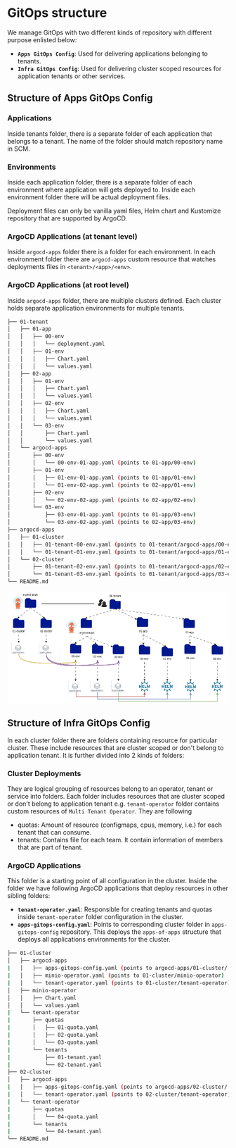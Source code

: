 # GitOps structure

We manage GitOps with two different kinds of repository with different purpose enlisted below:

- **`Apps GitOps Config`**: Used for delivering applications belonging to tenants.
- **`Infra GitOps Config`**: Used for delivering cluster scoped resources for application tenants or other services.

## Structure of Apps GitOps Config

### Applications

Inside tenants folder, there is a separate folder of each application that belongs to a tenant. The name of the folder should match repository name in SCM.

### Environments

Inside each application folder, there is a separate folder of each environment where application will gets deployed to. Inside each environment folder there will be actual deployment files.

Deployment files can only be vanilla yaml files, Helm chart and Kustomize repository that are supported by ArgoCD.

### ArgoCD Applications (at tenant level)

Inside `argocd-apps` folder there is a folder for each environment. In each environment folder there are `argocd-apps` custom resource that watches deployments files in ```<tenant>/<app>/<env>```.

### ArgoCD Applications (at root level)

Inside `argocd-apps` folder, there are multiple clusters defined. Each cluster holds separate application environments for multiple tenants.

```sh
├── 01-tenant
│   ├── 01-app
│   │   ├── 00-env
│   │   │   └── deployment.yaml
│   │   ├── 01-env
│   │   │   ├── Chart.yaml
│   │   │   └── values.yaml
│   ├── 02-app
│   │   ├── 01-env
│   │   │   ├── Chart.yaml
│   │   │   └── values.yaml
│   │   ├── 02-env
│   │   │   ├── Chart.yaml
│   │   │   └── values.yaml
│   │   └── 03-env
│   │       ├── Chart.yaml
│   │       └── values.yaml
│   └── argocd-apps
│       ├── 00-env
│       │   └── 00-env-01-app.yaml (points to 01-app/00-env)
│       ├── 01-env
│       │   ├── 01-env-01-app.yaml (points to 01-app/01-env)
│       │   └── 01-env-02-app.yaml (points to 02-app/01-env)
│       ├── 02-env
│       │   └── 02-env-02-app.yaml (points to 02-app/02-env)
│       └── 03-env
│           ├── 03-env-01-app.yaml (points to 01-app/03-env)
│           └── 03-env-02-app.yaml (points to 02-app/03-env)
├── argocd-apps
│   ├── 01-cluster
│   │   ├── 01-tenant-00-env.yaml (points to 01-tenant/argocd-apps/00-env)
│   │   └── 01-tenant-01-env.yaml (points to 01-tenant/argocd-apps/01-env)
│   └── 02-cluster
│       ├── 01-tenant-02-env.yaml (points to 01-tenant/argocd-apps/02-env)
│       └── 01-tenant-03-env.yaml (points to 01-tenant/argocd-apps/03-env)
└── README.md
```

![`Apps-gitops-structure`](images/apps-gitops-config-structure.png)

## Structure of Infra GitOps Config

In each cluster folder there are folders containing resource for particular cluster. These include resources that are cluster scoped or don't belong to application tenant. It is further divided into 2 kinds of folders:

### Cluster Deployments

They are logical grouping of resources belong to an operator, tenant or service into folders. Each folder includes resources that are cluster scoped or don't belong to application tenant e.g. `tenant-operator` folder contains custom resources of ```Multi Tenant Operator```. They are following

- quotas: Amount of resource (configmaps, cpus, memory, i.e.) for each tenant that can consume.
- tenants: Contains file for each team. It contain information of members that are part of tenant.

### ArgoCD Applications

This folder is a starting point of all configuration in the cluster. Inside the folder we have following ArgoCD applications that deploy resources in other sibling folders:

- **`tenant-operator.yaml`**: Responsible for creating tenants and quotas inside `tenant-operator` folder configuration in the cluster.
- **`apps-gitops-config.yaml`**: Points to corresponding cluster folder in `apps-gitops-config` repository. This deploys the `apps-of-apps` structure that deploys all applications environments for the cluster.

```sh
├── 01-cluster
│   ├── argocd-apps
|   │   ├── apps-gitops-config.yaml (points to argocd-apps/01-cluster/ of seprate apps-gitops-config repository)
|   │   ├── minio-operator.yaml (points to 01-cluster/minio-operator)
|   │   └── tenant-operator.yaml (points to 01-cluster/tenant-operator)
│   ├── minio-operator
│   │   ├── Chart.yaml
│   │   └── values.yaml
|   └── tenant-operator
|       ├── quotas
|       │   ├── 01-quota.yaml
|       │   ├── 02-quota.yaml
|       │   └── 03-quota.yaml
|       └── tenants
|           ├── 01-tenant.yaml
|           └── 02-tenant.yaml
├── 02-cluster
│   ├── argocd-apps
|   │   ├── apps-gitops-config.yaml (points to argocd-apps/02-cluster/ of seprate apps-gitops-config repository)
|   │   └── tenant-operator.yaml (points to 02-cluster/tenant-operator)
|   └── tenant-operator
|       ├── quotas
|       │   └── 04-quota.yaml
|       └── tenants
|           └── 04-tenant.yaml
└── README.md
```
